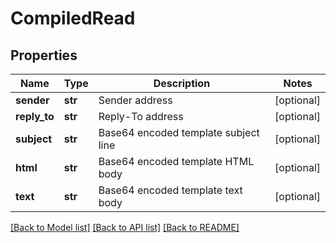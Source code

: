 # CompiledRead

## Properties
Name | Type | Description | Notes
------------ | ------------- | ------------- | -------------
**sender** | **str** | Sender address | [optional] 
**reply_to** | **str** | Reply-To address | [optional] 
**subject** | **str** | Base64 encoded template subject line | [optional] 
**html** | **str** | Base64 encoded template HTML body | [optional] 
**text** | **str** | Base64 encoded template text body | [optional] 

[[Back to Model list]](../README.md#documentation-for-models) [[Back to API list]](../README.md#documentation-for-api-endpoints) [[Back to README]](../README.md)


